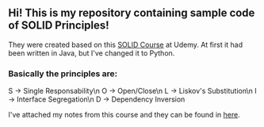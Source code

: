 ## Hi! This is my repository containing sample code of SOLID Principles!

They were created based on this [SOLID Course](https://www.udemy.com/course/solid-design/) at Udemy.
At first it had been written in Java, but I've changed it to Python.

### Basically the principles are:

S -> Single Responsability\n
O -> Open/Close\n
L -> Liskov's Substitution\n
I -> Interface Segregation\n
D -> Dependency Inversion

I've attached my notes from this course and they can be found in [here](/notes/SOLID%20Principles%20Notes.pdf).
